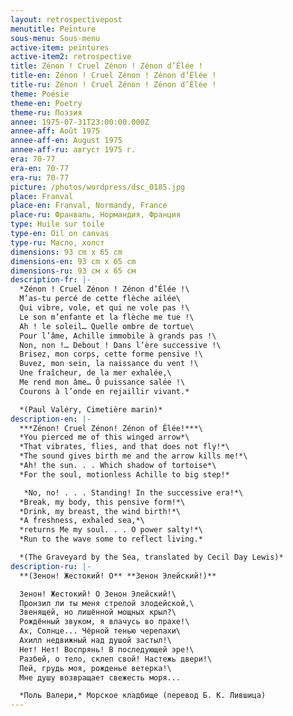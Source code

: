 ```yaml
---
layout: retrospectivepost
menutitle: Peinture
sous-menu: Sous-menu
active-item: peintures
active-item2: retrospective
title: Zénon ! Cruel Zénon ! Zénon d’Élée !
title-en: Zénon ! Cruel Zénon ! Zénon d’Élée !
title-ru: Zénon ! Cruel Zénon ! Zénon d’Élée !
theme: Poésie
theme-en: Poetry
theme-ru: Поэзия
annee: 1975-07-31T23:00:00.000Z
annee-aff: Août 1975
annee-aff-en: August 1975
annee-aff-ru: август 1975 г.
era: 70-77
era-en: 70-77
era-ru: 70-77
picture: /photos/wordpress/dsc_0185.jpg
place: Franval
place-en: Franval, Normandy, France
place-ru: Франваль, Нормандия, Франция
type: Huile sur toile
type-en: Oil on canvas
type-ru: Масло, холст
dimensions: 93 cm x 65 cm
dimensions-en: 93 cm x 65 cm
dimensions-ru: 93 см x 65 см
description-fr: |-
  *Zénon ! Cruel Zénon ! Zénon d’Élée !\
  M’as-tu percé de cette flèche ailée\
  Qui vibre, vole, et qui ne vole pas !\
  Le son m’enfante et la flèche me tue !\
  Ah ! le soleil… Quelle ombre de tortue\
  Pour l’âme, Achille immobile à grands pas !\
  Non, non !… Debout ! Dans l’ère successive !\
  Brisez, mon corps, cette forme pensive !\
  Buvez, mon sein, la naissance du vent !\
  Une fraîcheur, de la mer exhalée,\
  Me rend mon âme… Ô puissance salée !\
  Courons à l’onde en rejaillir vivant.*

  *(Paul Valéry, Cimetière marin)*
description-en: |-
  ***Zénon! Cruel Zénon! Zénon of Êlée!***\
  *You pierced me of this winged arrow*\
  *That vibrates, flies, and that does not fly!*\
  *The sound gives birth me and the arrow kills me!*\
  *Ah! the sun. . . Which shadow of tortoise*\
  *For the soul, motionless Achille to big step!*

   *No, no! . . . Standing! In the successive era!*\
  *Break, my body, this pensive form!*\
  *Drink, my breast, the wind birth!*\
  *A freshness, exhaled sea,*\
  *returns Me my soul. . . O power salty!*\
  *Run to the wave some to reflect living.*

  *(The Graveyard by the Sea, translated by Cecil Day Lewis)*
description-ru: |-
  **(Зенон! Жестокий! О** **Зенон Элейский!)**

  Зенон! Жестокий! О Зенон Элейский!\
  Пронзил ли ты меня стрелой злодейской,\
  Звенящей, но лишённой мощных крыл?\
  Рождённый звуком, я влачусь во прахе!\
  Ах, Солнце... Чёрной тенью черепахи\
  Ахилл недвижный над душой застыл!\
  Нет! Нет! Воспрянь! В последующей эре!\
  Разбей, о тело, склеп свой! Настежь двери!\
  Пей, грудь моя, рожденье ветерка!\
  Мне душу возвращает свежесть моря...

  *Поль Валери,* Морское кладбище (перевод Б. К. Лившица)
---
```

